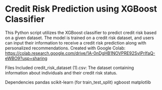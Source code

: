 # Credit Risk Prediction using XGBoost Classifier
This Python script utilizes the XGBoost classifier to predict credit risk based on a given dataset. The model is trained on a credit risk dataset, and users can input their information to receive a credit risk prediction along with personalized recommendations.
Created with Google Colab: https://colab.research.google.com/drive/1A-0nDgHB1NOVPRE92SyIPrIfaQ-eWBO9?usp=sharing


Files Included
credit_risk_dataset (1).csv: The dataset containing information about individuals and their credit risk status.

Dependencies
pandas
scikit-learn (for train_test_split)
xgboost
matplotlib
